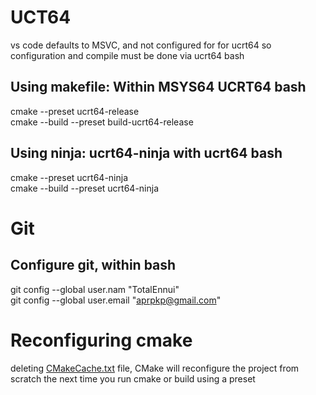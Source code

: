# UCT64  
vs code defaults to MSVC, and not configured for for ucrt64 so configuration and compile must be done via ucrt64 bash  


## Using makefile:  Within MSYS64 UCRT64 bash  
cmake --preset ucrt64-release  
cmake --build --preset build-ucrt64-release  

## Using ninja: ucrt64-ninja with ucrt64 bash  
cmake --preset ucrt64-ninja  
cmake --build --preset ucrt64-ninja  

# Git

## Configure git, within bash   
git config --global user.nam "TotalEnnui"  
git config --global user.email "aprpkp@gmail.com"  

# Reconfiguring cmake  
deleting <u>CMakeCache.txt</u> file, CMake will reconfigure the project from scratch the next time you run cmake or build using a preset  

